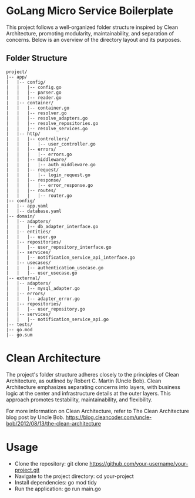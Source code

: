 # GoLang Micro Service Boilerplate

This project follows a well-organized folder structure inspired by Clean Architecture, promoting modularity, maintainability, and separation of concerns. Below is an overview of the directory layout and its purposes.

## Folder Structure

```plaintext
project/
|-- app/
|   |-- config/
|   |   |-- config.go
|   |   |-- parser.go
|   |   |-- reader.go
|   |-- container/
|   |   |-- container.go
|   |   |-- resolver.go
|   |   |-- resolve_adapters.go
|   |   |-- resolve_repositories.go
|   |   |-- resolve_services.go
|   |-- http/
|   |   |-- controllers/
|   |   |   |-- user_controller.go
|   |   |-- errors/
|   |   |   |-- errors.go
|   |   |-- middleware/
|   |   |   |-- auth_middleware.go
|   |   |-- request/
|   |   |   |-- login_request.go
|   |   |-- response/
|   |   |   |-- error_response.go
|   |   |-- routes/
|   |   |   |-- router.go
|-- config/
|   |-- app.yaml
|   |-- database.yaml
|-- domain/
|   |-- adapters/
|   |   |-- db_adapter_interface.go
|   |-- entities/
|   |   |-- user.go
|   |-- repositories/
|   |   |-- user_repository_interface.go
|   |-- services/
|   |   |-- notification_service_api_interface.go
|   |-- usecases/
|   |   |-- authentication_usecase.go
|   |   |-- user_usecase.go
|-- external/
|   |-- adapters/
|   |   |-- mysql_adapter.go
|   |-- errors/
|   |   |-- adapter_error.go
|   |-- repositories/
|   |   |-- user_repository.go
|   |-- services/
|   |   |-- notification_service_api.go
|-- tests/
|-- go.mod
|-- go.sum
```
# Clean Architecture
The project's folder structure adheres closely to the principles of Clean Architecture, as outlined by Robert C. Martin (Uncle Bob). Clean Architecture emphasizes separating concerns into layers, with business logic at the center and infrastructure details at the outer layers. This approach promotes testability, maintainability, and flexibility.

For more information on Clean Architecture, refer to The Clean Architecture blog post by Uncle Bob. https://blog.cleancoder.com/uncle-bob/2012/08/13/the-clean-architecture

# Usage

* Clone the repository: git clone https://github.com/your-username/your-project.git
* Navigate to the project directory: cd your-project
* Install dependencies: go mod tidy
* Run the application: go run main.go